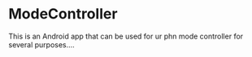 # ModeController
This is an Android app that can be used for ur phn mode controller for several purposes....
